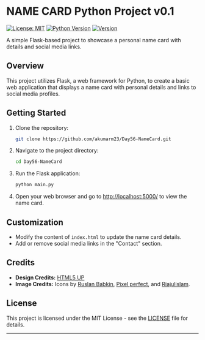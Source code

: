 # NAME CARD Python Project v0.1

[![License: MIT](https://img.shields.io/badge/License-MIT-orange.svg)](https://opensource.org/licenses/MIT)
[![Python Version](https://img.shields.io/badge/Python-3.8-white.svg)](https://www.python.org/downloads/release/python-380/)
[![Version](https://img.shields.io/badge/Version-0.1-teal.svg)](https://github.com/akumarm23/NameCardProject/releases/tag/v0.1)

A simple Flask-based project to showcase a personal name card with details and social media links.

## Overview

This project utilizes Flask, a web framework for Python, to create a basic web application that displays a name card with personal details and links to social media profiles.

## Getting Started

1. Clone the repository:

    ```bash
    git clone https://github.com/akumarm23/Day56-NameCard.git
    ```

2. Navigate to the project directory:

    ```bash
    cd Day56-NameCard
    ```

3. Run the Flask application:

    ```bash
    python main.py
    ```

4. Open your web browser and go to [http://localhost:5000/](http://localhost:5000/) to view the name card.

## Customization

- Modify the content of `index.html` to update the name card details.
- Add or remove social media links in the "Contact" section.

## Credits

- **Design Credits:** [HTML5 UP](https://html5up.net/)
- **Image Credits:** Icons by [Ruslan Babkin](https://www.freepik.com/icons/instagram), [Pixel perfect](https://www.freepik.com/search?format=search&last_filter=query&last_value=github&query=github&type=icon), and [Riajulislam](https://www.freepik.com/search?format=search&last_filter=query&last_value=linkedin&query=linkedin&type=icon).

## License

This project is licensed under the MIT License - see the [LICENSE](LICENSE) file for details.

---
